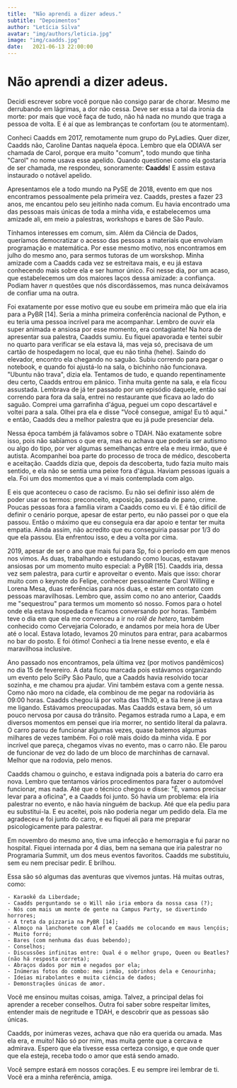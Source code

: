 ```yaml
---
title:  "Não aprendi a dizer adeus."
subtitle: "Depoimentos"
author: "Letícia Silva"
avatar: "img/authors/leticia.jpg"
image: "img/caadds.jpg"
date:   2021-06-13 22:00:00
---
```


# Não aprendi a dizer adeus.

Decidi escrever sobre você porque não consigo parar de chorar. Mesmo me derrubando em lágrimas, a dor não cessa. Deve ser essa a tal da ironia da morte: por mais que você faça de tudo, não há nada no mundo que traga a pessoa de volta. E é aí que as lembranças te confortam (ou te atormentam).

Conheci Caadds em 2017, remotamente num grupo do PyLadies. Quer dizer, Caadds não, Caroline Dantas naquela época. Lembro que ela ODIAVA ser chamada de Carol, porque era muito "comum", todo mundo que tinha "Carol" no nome usava esse apelido. Quando questionei como ela gostaria de ser chamada, me respondeu, sonoramente: **Caadds**! E assim estava instaurado o notável apelido.

Apresentamos ele a todo mundo na PySE de 2018, evento em que nos encontramos pessoalmente pela primeira vez. Caadds, prestes a fazer 23 anos, me encantou pelo seu jeitinho nada comum. Eu havia encontrado uma das pessoas mais únicas de toda a minha vida, e estabelecemos uma amizade ali, em meio a palestras, workshops e bares de São Paulo.

Tínhamos interesses em comum, sim. Além da Ciência de Dados, queríamos democratizar o acesso das pessoas a materiais que envolviam programação e matemática. Por esse mesmo motivo, nos encontramos em julho do mesmo ano, para sermos tutoras de um worskshop. Minha amizade com a Caadds cada vez se estreitava mais, e eu já estava conhecendo mais sobre ela e ser humor único. Foi nesse dia, por um acaso, que estabelecemos um dos maiores laços dessa amizade: a confiança. Podiam haver *n* questões que nós discordássemos, mas nunca deixávamos de confiar uma na outra.

Foi exatamente por esse motivo que eu soube em primeira mão que ela iria para a PyBR [14]. Seria a minha primeira conferência nacional de Python, e eu teria uma pessoa incrível para me acompanhar. Lembro de ouvir ela super animada e ansiosa por esse momento, era contagiante! Na hora de apresentar sua palestra, Caadds sumiu. Eu fiquei apavorada e tentei subir no quarto para verificar se ela estava lá, mas veja só, precisava de um cartão de hospedagem no local, que eu não tinha (hehe). Saindo do elevador, encontro ela chegando no saguão. Subiu correndo para pegar o notebook, e quando foi ajustá-lo na sala, o bichinho não funcionava. "Ubuntu não trava", dizia ela. Tentamos de tudo, e quando repentinamente deu certo, Caadds entrou em pânico. Tinha muita gente na sala, e ela ficou assustada. Lembrava de já ter passado por um episódio daquele, então saí correndo para fora da sala, entrei no restaurante que ficava ao lado do saguão. Comprei uma garrafinha d'água, peguei um copo descartável e voltei para a sala. Olhei pra ela e disse "Você consegue, amiga! Eu tô aqui." e então, Caadds deu a melhor palestra que eu já pude presenciar dela.

Nessa época também já falávamos sobre o TDAH. Não exatamente sobre isso, pois não sabíamos o que era, mas eu achava que poderia ser autismo ou algo do tipo, por ver algumas semelhanças entre ela e meu irmão, que é autista. Acompanhei boa parte do processo de troca de médico, descoberta e aceitação. Caadds dizia que, depois da descoberta, tudo fazia muito mais sentido, e ela não se sentia uma peixe fora d'água. Haviam pessoas iguais a ela. Foi um dos momentos que a vi mais contemplada com algo.

E eis que aconteceu o caso de racismo. Eu não sei definir isso além de poder usar os termos: preconceito, exposição, passada de pano, crime. Poucas pessoas fora a família viram a Caadds como eu vi. E é tão difícil de definir o cenário porque, apesar de estar perto, eu não passei por o que ela passou. Então o máximo que eu conseguia era dar apoio e tentar ter muita empatia. Ainda assim, não acredito que eu conseguiria passar por 1/3 do que ela passou. Ela enfrentou isso, e deu a volta por cima.

2019, apesar de ser o ano que mais fui para Sp, foi o período em que menos nos vimos. As duas, trabalhando e estudando como loucas, estavam ansiosas por um momento muito especial: a PyBR [15]. Caadds iria, dessa vez sem palestra, para curtir e aproveitar o evento. Mais que isso: chorar muito com o keynote do Felipe, conhecer pessoalmente Carol Willing e Lorena Mesa, duas referências para nós duas, e estar em contato com pessoas maravilhosas. Lembro que, assim como no ano anterior, Caadds me "sequestrou" para termos um momento só nosso. Fomos para o hotel onde ela estava hospedada e ficamos conversando por horas. Também teve o dia em que ela me convenceu a ir no *rolê de hetero*, também conhecido como Cervejaria Colorado, e andamos por meia hora de Uber até o local. Estava lotado, levamos 20 minutos para entrar, para acabarmos no bar do posto. E foi ótimo! Conheci a tia Irene nesse evento, e ela é maravilhosa inclusive.

Ano passado nos encontramos, pela última vez (por motivos pandêmicos) no dia 15 de fevereiro. A data ficou marcada pois estávamos organizando um evento pelo SciPy São Paulo, que a Caadds havia resolvido tocar sozinha, e me chamou pra ajudar. Vini também estava com a gente nessa. Como não moro na cidade, ela combinou de me pegar na rodoviária às 09:00 horas. Caadds chegou lá por volta das 11h30, e a tia Irene já estava me ligando. Estávamos preocupadas. Mas Caadds estava bem, só um pouco nervosa por causa do trânsito. Pegamos estrada rumo a Lapa, e em diversos momentos em pensei que iria morrer, no sentido literal da palavra. O carro parou de funcionar algumas vezes, quase batemos algumas milhares de vezes também. Foi o rolê mais doido da minha vida. E por incrível que pareça, chegamos vivas no evento, mas o carro não. Ele parou de funcionar de vez do lado de um bloco de marchinhas de carnaval. Melhor que na rodovia, pelo menos.

Caadds chamou o guincho, e estava indignada pois a bateria do carro era nova. Lembro que tentamos vários procedimentos para fazer o automóvel funcionar, mas nada. Até que o técnico chegou e disse: "É, vamos precisar levar para a oficina", e a Caadds foi junto. Só havia um problema: ela iria palestrar no evento, e não havia ninguém de backup. Até que ela pediu para eu substitui-la. E eu aceitei, pois não poderia negar um pedido dela. Ela me agradeceu e foi junto do carro, e eu fiquei ali para me preparar psicologicamente para palestrar. 

Em novembro do mesmo ano, tive uma infecção e hemorragia e fui parar no hospital. Fiquei internada por 4 dias, bem na semana que iria palestrar no Programaria Summit, um dos meus eventos favoritos. Caadds me substituiu, sem eu nem precisar pedir. E brilhou.

Essa são só algumas das aventuras que vivemos juntas. Há muitas outras, como:

    - Karaokê da Liberdade;  
    - Caadds perguntando se o Will não iria embora da nossa casa (?);  
    - Nós com mais um monte de gente na Campus Party, se divertindo horrores;  
    - A treta da pizzaria na PyBR [14];  
    - Almoço na lanchonete com Alef e Caadds me colocando em maus lençóis;  
    - Muito forró;  
    - Bares (com nenhuma das duas bebendo);  
    - Conselhos;  
    - Discussões infinitas entre: Qual é o melhor grupo, Queen ou Beatles? (não há resposta correta);  
    - Abraços dados por mim e negados por ela;  
    - Inúmeras fotos do combo: meu irmão, sobrinhos dela e Cenourinha;
    - Ideias mirabolantes e muita ciência de dados;    
    - Demonstrações únicas de amor.  

Você me ensinou muitas coisas, amiga. Talvez, a principal delas foi aprender a receber conselhos. Outra foi saber sobre respeitar limites, entender mais de negritude e TDAH, e descobrir que as pessoas são únicas.

Caadds, por inúmeras vezes, achava que não era querida ou amada. Mas ela era, e muito! Não só por mim, mas muita gente que a cercava e admirava. Espero que ela tivesse essa certeza consigo, e que onde quer que ela esteja, receba todo o amor que está sendo amado.

Você sempre estará em nossos corações. E eu sempre irei lembrar de ti. Você era a minha referência, amiga.